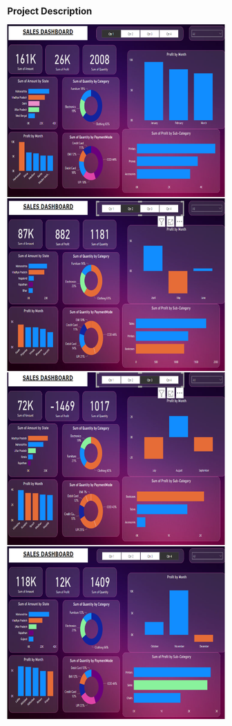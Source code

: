 ## Project Description
<img src="https://github.com/2k0v11/Analysis-and-Dashboards/blob/main/Power%20BI/Sales_Dashboard/1.png" alt="Employee data" title="Employee Data title" height=400 width=800 >
<img src="https://github.com/2k0v11/Analysis-and-Dashboards/blob/main/Power%20BI/Sales_Dashboard/2.png" alt="Employee data" title="Employee Data title" height=400 width=800 >
<img src="https://github.com/2k0v11/Analysis-and-Dashboards/blob/main/Power%20BI/Sales_Dashboard/3.png" alt="Employee data" title="Employee Data title" height=400 width=800 >
<img src="https://github.com/2k0v11/Analysis-and-Dashboards/blob/main/Power%20BI/Sales_Dashboard/4.png" alt="Employee data" title="Employee Data title" height=400 width=800 >
